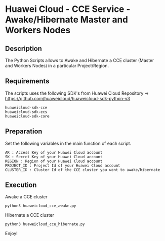 # Huawei Cloud - CCE Service - Awake/Hibernate Master and Workers Nodes

## Description

The Python Scripts allows to Awake and Hibernate a CCE cluster (Master and Workers Nodes) in a particular Project/Region.

## Requirements

The scripts uses the following SDK's from Huawei Cloud Repository -> https://github.com/huaweicloud/huaweicloud-sdk-python-v3
```
huaweicloud-sdk-cce
huaweicloud-sdk-ecs
huaweicloud-sdk-core
```

## Preparation

Set the following variables in the main function of each script.
```
AK : Access Key of your Huawei Cloud account
SK : Secret Key of your Huawei Cloud account
REGION : Region of your Huawei Cloud account
PROJECT_ID : Project Id of your Huawei Cloud account
CLUSTER_ID : Cluster Id of the CCE cluster you want to awake/hibernate
```

## Execution

Awake a CCE cluster
```
python3 huaweicloud_cce_awake.py
```
Hibernate a CCE cluster
```
python3 huaweicloud_cce_hibernate.py
```

Enjoy!
